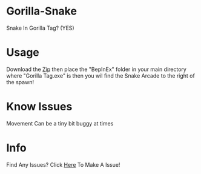 # Gorilla-Snake
Snake In Gorilla Tag? (YES)

# Usage
Download the <a href = "[github.com/Blas1ed/Gorilla-Snake/releases/latest](https://github.com/Blas1ed/Gorilla-Snake/releases/tag/Gorilla-Snake-V1.0.0)">Zip<a> then place the "BepInEx" folder in your main directory where "Gorilla Tag.exe" is then you wil find the Snake Arcade to the right of the spawn!

# Know Issues
Movement Can be a tiny bit buggy at times

# Info
Find Any Issues? Click <a href = "https://github.com/Blas1ed/Gorilla-Snake/issues/new/choose">Here<a> To Make A Issue!
